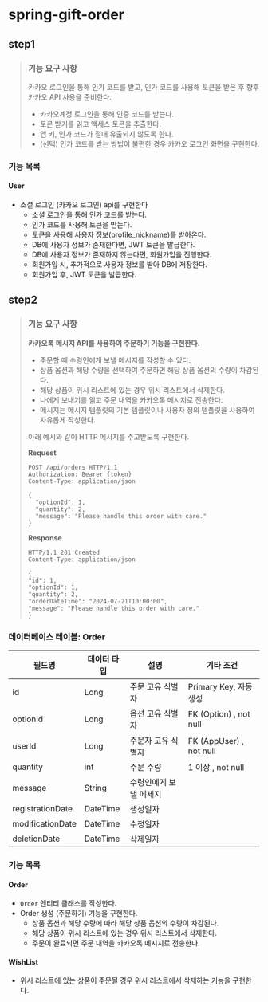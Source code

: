 # spring-gift-order
## step1
> ### 기능 요구 사항
> 카카오 로그인을 통해 인가 코드를 받고, 인가 코드를 사용해 토큰을 받은 후 향후 카카오 API 사용을 준비한다.
> - 카카오계정 로그인을 통해 인증 코드를 받는다.
> - 토큰 받기를 읽고 액세스 토큰을 추출한다.
> - 앱 키, 인가 코드가 절대 유출되지 않도록 한다.
> - (선택) 인가 코드를 받는 방법이 불편한 경우 카카오 로그인 화면을 구현한다.

### 기능 목록
#### User
- 소셜 로그인 (카카오 로그인) api를 구현한다
  - 소셜 로그인을 통해 인가 코드를 받는다.
  - 인가 코드를 사용해 토큰을 받는다.
  - 토큰을 사용해 사용자 정보(profile_nickname)를 받아온다.
  - DB에 사용자 정보가 존재한다면, JWT 토큰을 발급한다.
  - DB에 사용자 정보가 존재하지 않는다면, 회원가입을 진행한다.
  - 회원가입 시, 추가적으로 사용자 정보를 받아 DB에 저장한다.
  - 회원가입 후, JWT 토큰을 발급한다.

## step2
> ### 기능 요구 사항
> **카카오톡 메시지 API를 사용하여 주문하기 기능을 구현한다.**
> - 주문할 때 수령인에게 보낼 메시지를 작성할 수 있다.
> - 상품 옵션과 해당 수량을 선택하여 주문하면 해당 상품 옵션의 수량이 차감된다.
> - 해당 상품이 위시 리스트에 있는 경우 위시 리스트에서 삭제한다.
> - 나에게 보내기를 읽고 주문 내역을 카카오톡 메시지로 전송한다.
> - 메시지는 메시지 템플릿의 기본 템플릿이나 사용자 정의 템플릿을 사용하여 자유롭게 작성한다.
> 
> 아래 예시와 같이 HTTP 메시지를 주고받도록 구현한다.
> 
> **Request**
> ```
> POST /api/orders HTTP/1.1
> Authorization: Bearer {token}
> Content-Type: application/json
> 
> {
>   "optionId": 1,
>   "quantity": 2,
>   "message": "Please handle this order with care."
> }
> ```
> 
> **Response**
> ```
> HTTP/1.1 201 Created
> Content-Type: application/json
>
> {
  > "id": 1,
  > "optionId": 1,
  > "quantity": 2,
  > "orderDateTime": "2024-07-21T10:00:00",
  > "message": "Please handle this order with care."
> }
> ```

### 데이터베이스 테이블: Order

| 필드명              | 데이터 타입    | 설명           | 기타 조건                    |
|------------------|-----------|--------------|--------------------------|
| id               | Long      | 주문 고유 식별자    | Primary Key, 자동 생성       |
| optionId         | Long      | 옵션 고유 식별자    | FK (Option)  , not null  |
| userId           | Long      | 주문자 고유 식별자   | FK (AppUser)  , not null |
| quantity         | int       | 주문 수량        | 1 이상 , not null          |
| message          | String    | 수령인에게 보낼 메세지 |                          |
| registrationDate | DateTime | 생성일자         |                          |
| modificationDate | DateTime | 수정일자         |                          |
| deletionDate     | DateTime   | 삭제일자         |                          |

### 기능 목록
#### Order
- `Order` 엔티티 클래스를 작성한다.
- Order 생성 (주문하기) 기능을 구현한다.
  - 상품 옵션과 해당 수량에 따라 해당 상품 옵션의 수량이 차감된다.
  - 해당 상품이 위시 리스트에 있는 경우 위시 리스트에서 삭제한다.
  - 주문이 완료되면 주문 내역을 카카오톡 메시지로 전송한다.

#### WishList
- 위시 리스트에 있는 상품이 주문될 경우 위시 리스트에서 삭제하는 기능을 구현한다.
